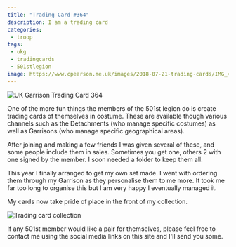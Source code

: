 ```yaml
---
title: "Trading Card #364"
description: I am a trading card
categories:
 - troop
tags:
 - ukg
 - tradingcards
 - 501stlegion
image: https://www.cpearson.me.uk/images/2018-07-21-trading-cards/IMG_4550.jpg
---
```

<img class="padded center"
		alt="UK Garrison Trading Card 364"
		src="/images/2018-07-21-trading-cards/IMG_4550.jpg"
	  srcset="/images/2018-07-21-trading-cards/IMG_4550.jpg 1x, /images/2018-07-21-trading-cards/IMG_4550-2x.jpg 2x" />

One of the more fun things the members of the 501st legion do is create trading cards of themselves in costume.  These are available though various channels such as the Detachments (who manage specific costumes) as well as Garrisons (who manage specific geographical areas).

After joining and making a few friends I was given several of these, and some people include them in sales.  Sometimes you get one, others 2 with one signed by the member.  I soon needed a folder to keep them all.

This year I finally arranged to get my own set made.  I went with ordering them through my Garrison as they personalise them to me more.  It took me far too long to organise this but I am very happy I eventually managed it.

My cards now take pride of place in the front of my collection.

<img class="padded center"
    alt="Trading card collection"
    src="/images/2018-07-21-trading-cards/IMG_4553.jpg"
    srcset="/images/2018-07-21-trading-cards/IMG_4553.jpg 1x, /images/2018-07-21-trading-cards/IMG_4553-2x.jpg 2x" />

If any 501st member would like a pair for themselves, please feel free to contact me using the social media links on this site and I'll send you some.
